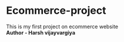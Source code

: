 # Ecommerce-project
This is my first project on ecommerce website
<br>
<b>Author - Harsh vijayvargiya</b>  
